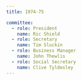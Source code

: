 ```yaml
---
title: 1974-75

committee:
  - role: President
    name: Ric Shield
  - role: Secretary
    name: Tim Sluckin
  - role: Business Manager
    name: John Thewlis
  - role: Social Secretary
    name: Clive Tyldesley
---
```

